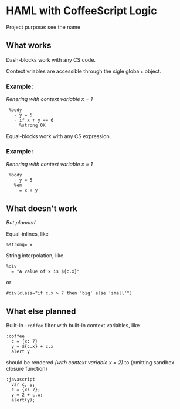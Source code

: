 HAML with CoffeeScript Logic
============================

Project purpose: see the name

What works
----------

Dash-blocks work with any CS code.

Context vriables are accessible through the sigle globa `c` object.

### Example:

_Renering with context variable x = 1_

     %body
       - y = 5
       - if x + y == 6
         %strong OK

Equal-blocks work with any CS expression.

### Example:

_Renering with context variable x = 1_

     %body
       - y = 5
       %em
         = x + y

What doesn't work
-----------------

_But planned_

Equal-inlines, like

    %strong= x

String interpolation, like

    %div
      = "A value of x is ${c.x}"

or

    #div(class="if c.x > 7 then 'big' else 'small'")

What else planned
-----------------

Built-in `:coffee` filter with built-in context variables, like

    :coffee
      c = {x: 7}
      y = ${c.x} + c.x
      alert y

should be rendered _(with context variable x = 2)_ to 
(omitting sandbox closure function)

    :javascript
      var c, y;
      c = {x: 7};
      y = 2 + c.x;
      alert(y);